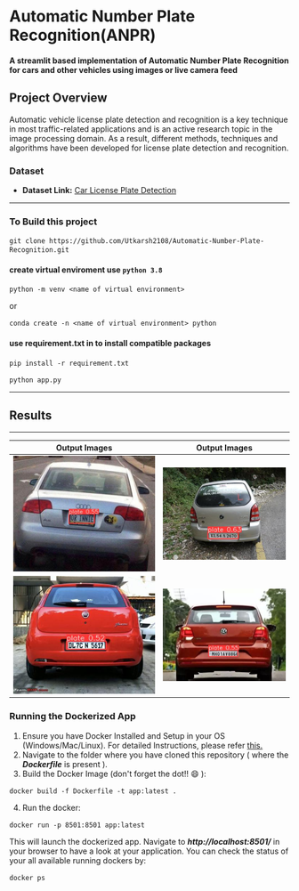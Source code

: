 # Automatic Number Plate Recognition(ANPR)
#### A streamlit based implementation of Automatic Number Plate Recognition for cars and other vehicles using images or live camera feed

## Project Overview
Automatic vehicle license plate detection and recognition is a key technique in most
traffic-related applications and is an active research topic in the image processing
domain. As a result, different methods, techniques and algorithms have been
developed for license plate detection and recognition.

### Dataset
- **Dataset Link:** [Car License Plate Detection](https://www.kaggle.com/datasets/andrewmvd/car-plate-detection)

--------------
### To Build this project
```
git clone https://github.com/Utkarsh2108/Automatic-Number-Plate-Recognition.git
```
#### create virtual enviroment use `python 3.8`
```
python -m venv <name of virtual environment>
```
or
```
conda create -n <name of virtual environment> python
```
#### use requirement.txt in to install compatible packages
```
pip install -r requirement.txt
```
```
python app.py
```
------------
## Results 
------------

| **Output Images**  | **Output Images**  |
|---------------------|-----------------------|
| ![pic2](downloads/output_Cars65.png)  | ![pic2](downloads/output_Cars78.png)  |
| ![pic3](downloads/output_Cars72.png)  | ![pic3](downloads/output_Cars9.png)  |

### Running the Dockerized App
1. Ensure you have Docker Installed and Setup in your OS (Windows/Mac/Linux). For detailed Instructions, please refer [this.](https://docs.docker.com/engine/install/)
2. Navigate to the folder where you have cloned this repository ( where the ***Dockerfile*** is present ).
3. Build the Docker Image (don't forget the dot!! :smile: ): 
```
docker build -f Dockerfile -t app:latest .
```
4. Run the docker:
```
docker run -p 8501:8501 app:latest
```

This will launch the dockerized app. Navigate to ***http://localhost:8501/*** in your browser to have a look at your application. You can check the status of your all available running dockers by:
```
docker ps
```
